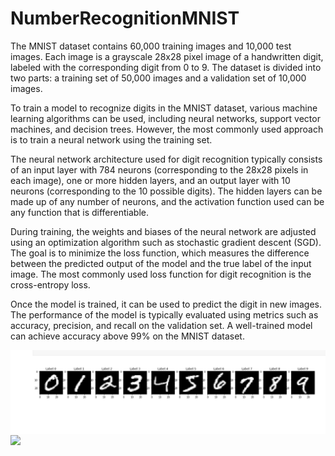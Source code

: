 # NumberRecognitionMNIST
The MNIST dataset contains 60,000 training images and 10,000 test images. Each image is a grayscale 28x28 pixel image of a handwritten digit, labeled with the corresponding digit from 0 to 9. The dataset is divided into two parts: a training set of 50,000 images and a validation set of 10,000 images.

To train a model to recognize digits in the MNIST dataset, various machine learning algorithms can be used, including neural networks, support vector machines, and decision trees. However, the most commonly used approach is to train a neural network using the training set.

The neural network architecture used for digit recognition typically consists of an input layer with 784 neurons (corresponding to the 28x28 pixels in each image), one or more hidden layers, and an output layer with 10 neurons (corresponding to the 10 possible digits). The hidden layers can be made up of any number of neurons, and the activation function used can be any function that is differentiable.

During training, the weights and biases of the neural network are adjusted using an optimization algorithm such as stochastic gradient descent (SGD). The goal is to minimize the loss function, which measures the difference between the predicted output of the model and the true label of the input image. The most commonly used loss function for digit recognition is the cross-entropy loss.

Once the model is trained, it can be used to predict the digit in new images. The performance of the model is typically evaluated using metrics such as accuracy, precision, and recall on the validation set. A well-trained model can achieve accuracy above 99% on the MNIST dataset.


<img src="digits1.png" align="center" />


<img src="digit1.png" align="center" />
